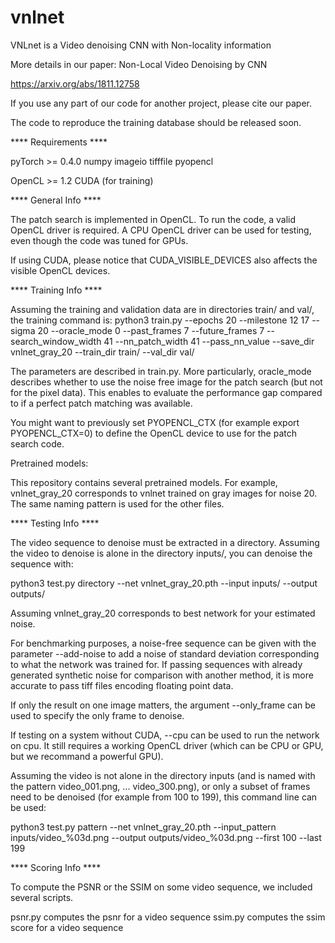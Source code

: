 # vnlnet
VNLnet is a Video denoising CNN with Non-locality information

More details in our paper:
Non-Local Video Denoising by CNN

https://arxiv.org/abs/1811.12758

If you use any part of our code for another project, please cite our paper.


The code to reproduce the training database should be released soon.


**** Requirements ****


pyTorch >= 0.4.0
numpy
imageio
tifffile
pyopencl

OpenCL >= 1.2
CUDA (for training)


**** General Info ****


The patch search is implemented in OpenCL. To run the code, a valid OpenCL driver is required. A CPU OpenCL driver can be used for testing, even though the code was tuned for GPUs.

If using CUDA, please notice that CUDA_VISIBLE_DEVICES also affects the visible OpenCL devices.


**** Training Info ****


Assuming the training and validation data are in directories train/ and val/, the training command is:
python3 train.py --epochs 20 --milestone 12 17 --sigma 20 --oracle_mode 0 --past_frames 7 --future_frames 7 --search_window_width 41 --nn_patch_width 41 --pass_nn_value --save_dir vnlnet_gray_20 --train_dir train/ --val_dir val/

The parameters are described in train.py. More particularly, oracle_mode describes whether to use the noise free image for the patch search (but not for the pixel data). This enables to evaluate the performance gap compared to if a perfect patch matching was available.

You might want to previously set PYOPENCL_CTX (for example export PYOPENCL_CTX=0) to define the OpenCL device to use for the patch search code.


Pretrained models:

This repository contains several pretrained models.
For example, vnlnet_gray_20 corresponds to vnlnet trained on gray images for noise 20.
The same naming pattern is used for the other files.


**** Testing Info ****


The video sequence to denoise must be extracted in a directory.
Assuming the video to denoise is alone in the directory inputs/, you can denoise the sequence with:

python3 test.py directory --net vnlnet_gray_20.pth --input inputs/ --output outputs/

Assuming vnlnet_gray_20 corresponds to best network for your estimated noise.

For benchmarking purposes, a noise-free sequence can be given with the parameter --add-noise to
add a noise of standard deviation corresponding to what the network was trained for.
If passing sequences with already generated synthetic noise for comparison with another method,
it is more accurate to pass tiff files encoding floating point data.

If only the result on one image matters, the argument --only_frame can be used to specify the only
frame to denoise.

If testing on a system without CUDA, --cpu can be used to run the network on cpu. It still requires
a working OpenCL driver (which can be CPU or GPU, but we recommand a powerful GPU).

Assuming the video is not alone in the directory inputs (and is named with the pattern video_001.png, ... video_300.png),
or only a subset of frames need to be denoised (for example from 100 to 199),
this command line can be used:

python3 test.py pattern --net vnlnet_gray_20.pth --input_pattern inputs/video_%03d.png --output outputs/video_%03d.png --first 100 --last 199


**** Scoring Info ****


To compute the PSNR or the SSIM on some video sequence, we included several scripts.

psnr.py computes the psnr for a video sequence
ssim.py computes the ssim score for a video sequence
